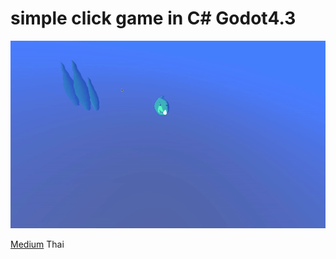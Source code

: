 # simple click game in C# Godot4.3
<img src="https://github.com/abczezeze/ClickNaja/blob/main/ss/PointClickNav.gif" height='300' weight ='100'>

[Medium](https://medium.com/@archueyouler/%E0%B8%81%E0%B8%B2%E0%B8%A3%E0%B8%97%E0%B8%B3%E0%B9%80%E0%B8%81%E0%B8%A1%E0%B8%87%E0%B9%88%E0%B8%B2%E0%B8%A2%E0%B9%86-%E0%B9%81%E0%B8%84%E0%B9%88%E0%B8%84%E0%B8%A5%E0%B8%B4%E0%B8%81-godot4-x-c-3d-48b9810962b9) Thai
